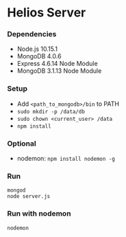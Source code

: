 # Helios Server

### Dependencies
* Node.js 10.15.1
* MongoDB 4.0.6
* Express 4.6.14 Node Module
* MongoDB 3.1.13 Node Module

### Setup
* Add `<path_to_mongodb>/bin` to PATH
* `sudo mkdir -p /data/db`
* `sudo chown <current_user> /data`
* `npm install`

### Optional
* nodemon: `npm install nodemon -g`

### Run
```
mongod
node server.js
```

### Run with nodemon
```
nodemon
```
